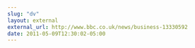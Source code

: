 ```yaml
---
slug: "dv"
layout: external
external_url: http://www.bbc.co.uk/news/business-13330592
date: 2011-05-09T12:30:02-05:00
---
```

